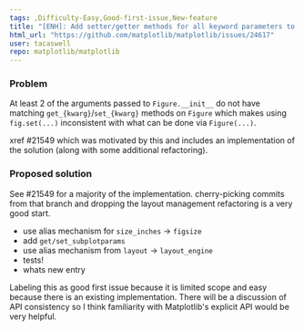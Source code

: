 ```yaml
---
tags: ,Difficulty-Easy,Good-first-issue,New-feature
title: "[ENH]: Add setter/getter methods for all keyword parameters to Figure.__init__"
html_url: "https://github.com/matplotlib/matplotlib/issues/24617"
user: tacaswell
repo: matplotlib/matplotlib
---
```


### Problem

At least 2 of the arguments passed to `Figure.__init__` do not have matching `get_{kwarg}`/`set_{kwarg}` methods on `Figure` which makes using `fig.set(...)` inconsistent with what can be done via `Figure(...)`.

xref #21549 which was motivated by this and includes an implementation of the solution (along with some additional refactoring).

### Proposed solution

See #21549 for a majority of the implementation.  cherry-picking commits from that branch and dropping the layout management refactoring is a very good start.

 - use alias mechanism for `size_inches` -> `figsize`
 - add `get/set_subplotparams`
 - use alias mechanism from `layout` -> `layout_engine`
 - tests!
 - whats new entry


Labeling this as good first issue because it is limited scope and easy because there is an existing implementation.  There will be a discussion of API consistency so I think familiarity with Matplotlib's explicit API would be very helpful.